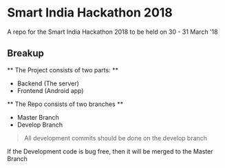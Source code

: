 # Smart India Hackathon 2018

A repo for the Smart India Hackathon 2018 to be held on 30 - 31 March '18

## Breakup

** The Project consists of two parts: **

* Backend (The server)
* Frontend (Android app)

** The Repo consists of two branches **
 
* Master Branch
* Develop Branch

> All development commits should be done on the develop branch

If the Development code is bug free, then it will be merged to the Master Branch
  